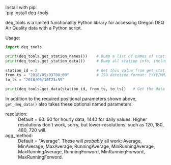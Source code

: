 Install with pip:<br>
`pip install deq-tools

deq_tools is a limited functionality Python library for accessing Oregon DEQ Air Quality data with a Python script.

Usage:
```python
import deq_tools

print(deq_tools.get_station_names())    # Dump a list of names of stations where data may be available
print(deq_tools.get_station_data())     # Dump all station info, including data available for each station
    
station_id = 2                          # Get this value from get_station_names()
from_ts = "2018/05/03T00:00"            # ISO datetime format: YYYY/MM/SS/THH:MM
to_ts = "2018/05/10T23:59"

print(deq_tools.get_data(station_id, from_ts, to_ts))   # Get the data
```    
    
In addition to the required positional parameters shown above, `get_deq_data()` also takes these optional named parameters: 
<dl>    
  <dt>resolution:</dt><dd>Default = 60. 60 for hourly data, 1440 for daily values.  Higher resolutions don't work, sorry, but lower-resolutions, such as 120, 180, 480, 720 will.  </dd>
    <dt>agg_method:</dt><dd>Default = "Average". These will <i>probably</i> all work: Average, MinAverage, MaxAverage, RunningAverage, MinRunningAverage, MaxRunningAverage, RunningForword, MinRunningForword, MaxRunningForword.  </dd>
</dl>
